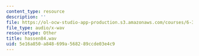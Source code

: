 ```yaml
---
content_type: resource
description: ''
file: https://ol-ocw-studio-app-production.s3.amazonaws.com/courses/6-341-discrete-time-signal-processing-fall-2005/5e16a850a848699a568289ccde03e4c9_hassen84.wav
file_type: audio/x-wav
resourcetype: Other
title: hassen84.wav
uid: 5e16a850-a848-699a-5682-89ccde03e4c9
---
```

